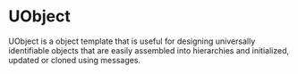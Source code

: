 # UObject
UObject is a object template that is useful for designing universally identifiable objects that are easily assembled into hierarchies and initialized, updated or cloned using messages.
